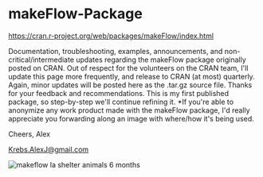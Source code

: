 # makeFlow-Package
https://cran.r-project.org/web/packages/makeFlow/index.html

Documentation, troubleshooting, examples, announcements, and non-critical/intermediate updates regarding the makeFlow package originally posted on CRAN. Out of respect for the volunteers on the CRAN team, I'll update this page more frequently, and release to CRAN (at most) quarterly. Again, minor updates will be posted here as the .tar.gz source file. Thanks for your feedback and recommendations. This is my first published package, so step-by-step we'll continue refining it. *If you're able to anonymize any work product made with the makeFlow package, I'd really appreciate you forwarding along an image with where/how it's being used.

Cheers, Alex

Krebs.AlexJ@gmail.com

![makeflow la shelter animals 6 months](https://cloud.githubusercontent.com/assets/21017811/18022600/1375b5c8-6ba5-11e6-9403-cedc37c61ab1.png)

